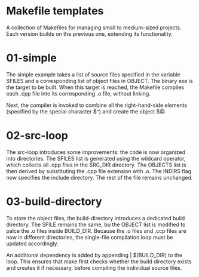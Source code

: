 # Makefile templates

A collection of Makefiles for managing small to medium-sized projects. Each version builds on the previous one, extending its functionality.

# 01-simple

The simple example takes a list of source files specified in the variable SFILES and a corresponding list of object files in OBJECT. The binary exe is the target to be built. When this target is reached, the Makefile compiles each .cpp file into its corresponding .o file, without linking.

Next, the compiler is invoked to combine all the right-hand-side elements (specified by the special character $^) and create the object $@.


# 02-src-loop

The src-loop introduces some improvements: the code is now organized into directories. The SFILES list is generated using the wildcard operator, which collects all .cpp files in the SRC_DIR directory. The OBJECTS list is then derived by substituting the .cpp file extension with .o. The INDIRS flag now specifies the include directory. The rest of the file remains unchanged.

# 03-build-directory

To store the object files, the build-directory introduces a dedicated build directory. The SFILE remains the same, bu the OBJECT list is modified to palce the .o files inside BUILD_DIR. Because the .o files and .ccp files are now in different directories, the single-file compilation loop must be updated accordingly. 

An additional dependency is added by appending | $(BUILD_DIR) to the loop. This ensures that make first checks whether the build directory exists and creates it if necessary, before compiling the individual source files.